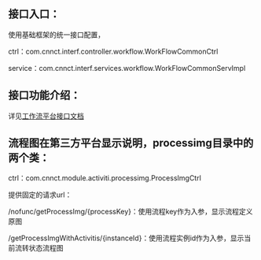 ## 接口入口：

使用基础框架的统一接口配置，

ctrl：com.cnnct.interf.controller.workflow.WorkFlowCommonCtrl

service：com.cnnct.interf.services.workflow.WorkFlowCommonServImpl

## 接口功能介绍：

详见[工作流平台接口文档](http://soeasycn.com/api)

## 流程图在第三方平台显示说明，processimg目录中的两个类：

ctrl：com.cnnct.module.activiti.processimg.ProcessImgCtrl

提供固定的请求url：

/nofunc/getProcessImg/{processKey}：使用流程key作为入参，显示流程定义原图

/getProcessImgWithActivitis/{instanceId}：使用流程实例id作为入参，显示当前流转状态流程图

